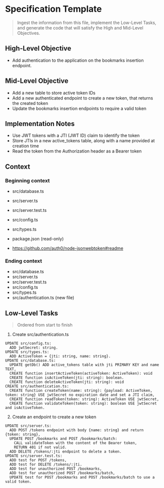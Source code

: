 # Specification Template

> Ingest the information from this file, implement the Low-Level Tasks, and generate the code that will satisfy the High and Mid-Level Objectives.

## High-Level Objective

- Add authentication to the application on the bookmarks insertion endpoint.

## Mid-Level Objective

- Add a new table to store active token IDs
- Add a new authenticated endpoint to create a new token, that returns the created token
- Update the bookmarks insertion endpoints to require a valid token

## Implementation Notes

- Use JWT tokens with a JTI (JWT ID) claim to identify the token
- Store JTIs in a new active_tokens table, along with a name provided at creation time
- Read the token from the Authorization header as a Bearer token

## Context

### Beginning context

- src/database.ts
- src/server.ts
- src/server.test.ts
- src/config.ts
- src/types.ts
- package.json (read-only)

- https://github.com/auth0/node-jsonwebtoken#readme

### Ending context

- src/database.ts
- src/server.ts
- src/server.test.ts
- src/config.ts
- src/types.ts
- src/authentication.ts (new file)

## Low-Level Tasks

> Ordered from start to finish

1. Create src/authentication.ts

```aider
UPDATE src/config.ts:
  ADD jwtSecret: string.
UPDATE src/types.ts:
  ADD ActiveToken = {jti: string, name: string}.
UPDATE src/database.ts:
  UPDATE getDb() ADD active_tokens table with jti PRIMARY KEY and name TEXT,
  CREATE function insertActiveToken(activeToken: ActiveToken): void
  CREATE function isActiveToken(jti: string): boolean.
  CREATE function deleteActiveToken(jti: string): void
CREATE src/authentication.ts:
  CREATE function createToken(name: string): {payload: ActiveToken, token: string} USE jwtSecret no expiration date and set a JTI claim,
  CREATE function readToken(token: string): ActiveToken USE jwtSecret,
  CREATE function validateToken(token: string): boolean USE jwtSecret and isActiveToken.
```

2. Create an endpoint to create a new token

```aider
UPDATE src/server.ts:
  ADD POST /tokens endpoint with body {name: string} and return {token: string},
  UPDATE POST /bookmarks and POST /bookmarks/batch:
    CALL validateToken with the content of the Bearer token,
    RETURN 401 if not valid.
  ADD DELETE /tokens/:jti endpoint to delete a token.
UPDATE src/server.test.ts:
  ADD test for POST /tokens,
  ADD test for DELETE /tokens/:jti.
  ADD test for unauthorized POST /bookmarks,
  ADD test for unauthorized POST /bookmarks/batch,
  UPDATE test for POST /bookmarks and POST /bookmarks/batch to use a valid token.
```
